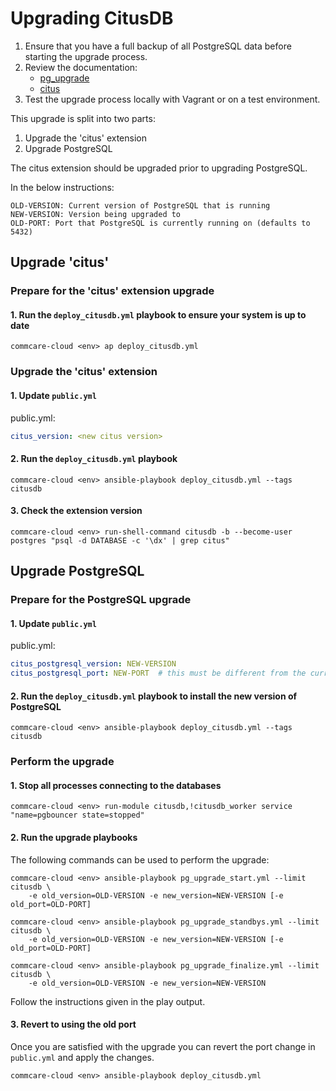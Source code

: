 # Upgrading CitusDB

1. Ensure that you have a full backup of all PostgreSQL data before starting the upgrade process.
2. Review the documentation:
    - [pg_upgrade](https://www.postgresql.org/docs/current/pgupgrade.html)
    - [citus](http://docs.citusdata.com/en/v9.4/admin_guide/upgrading_citus.html)
3. Test the upgrade process locally with Vagrant or on a test environment.

This upgrade is split into two parts:

1. Upgrade the 'citus' extension
2. Upgrade PostgreSQL

The citus extension should be upgraded prior to upgrading PostgreSQL.

In the below instructions:

    OLD-VERSION: Current version of PostgreSQL that is running
    NEW-VERSION: Version being upgraded to
    OLD-PORT: Port that PostgreSQL is currently running on (defaults to 5432)

## Upgrade 'citus'

### Prepare for the 'citus' extension upgrade

#### 1. Run the `deploy_citusdb.yml` playbook to ensure your system is up to date

    commcare-cloud <env> ap deploy_citusdb.yml

### Upgrade the 'citus' extension

#### 1. Update `public.yml`

public.yml:

```yaml
citus_version: <new citus version>
```

#### 2. Run the `deploy_citusdb.yml` playbook

    commcare-cloud <env> ansible-playbook deploy_citusdb.yml --tags citusdb

#### 3. Check the extension version

    commcare-cloud <env> run-shell-command citusdb -b --become-user postgres "psql -d DATABASE -c '\dx' | grep citus"

## Upgrade PostgreSQL
### Prepare for the PostgreSQL upgrade

#### 1. Update `public.yml`

public.yml:
```yaml
citus_postgresql_version: NEW-VERSION
citus_postgresql_port: NEW-PORT  # this must be different from the current port
```

#### 2. Run the `deploy_citusdb.yml` playbook to install the new version of PostgreSQL

    commcare-cloud <env> ansible-playbook deploy_citusdb.yml --tags citusdb

### Perform the upgrade

#### 1. Stop all processes connecting to the databases

    commcare-cloud <env> run-module citusdb,!citusdb_worker service "name=pgbouncer state=stopped"

#### 2. Run the upgrade playbooks

The following commands can be used to perform the upgrade:

    commcare-cloud <env> ansible-playbook pg_upgrade_start.yml --limit citusdb \
        -e old_version=OLD-VERSION -e new_version=NEW-VERSION [-e old_port=OLD-PORT]

    commcare-cloud <env> ansible-playbook pg_upgrade_standbys.yml --limit citusdb \
        -e old_version=OLD-VERSION -e new_version=NEW-VERSION [-e old_port=OLD-PORT]

    commcare-cloud <env> ansible-playbook pg_upgrade_finalize.yml --limit citusdb \
        -e old_version=OLD-VERSION -e new_version=NEW-VERSION

Follow the instructions given in the play output.

#### 3. Revert to using the old port
Once you are satisfied with the upgrade you can revert the port change in `public.yml`
and apply the changes.

    commcare-cloud <env> ansible-playbook deploy_citusdb.yml
